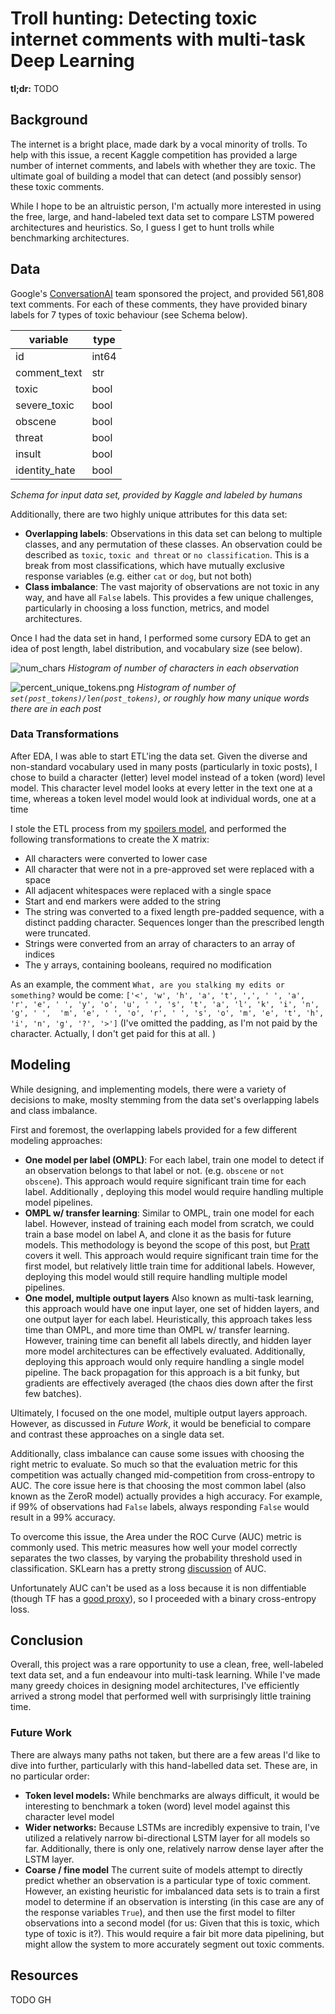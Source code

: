 # Troll hunting: Detecting toxic internet comments with multi-task Deep Learning

**tl;dr:** TODO

## Background

The internet is a bright place, made dark by a vocal minority of trolls. To help with this issue, a recent 
Kaggle competition has provided a large number of internet comments, and labels with whether they are toxic. The 
ultimate goal of building a model that can detect (and possibly sensor) these toxic comments. 

While I hope to be an altruistic person, I'm actually more interested in using the free, large, and hand-labeled text 
data set to compare LSTM powered architectures and heuristics. So, I guess I get to hunt trolls while benchmarking 
architectures.  

## Data

Google's [ConversationAI](https://conversationai.github.io/) team sponsored the project, and provided 561,808 text 
comments. For each of these comments, they have provided binary labels for 7 types of toxic behaviour 
(see Schema below). 

| variable      | type  |
|---------------|-------|
| id            | int64 |
| comment_text  | str   |
| toxic         | bool  |
| severe_toxic  | bool  |
| obscene       | bool  |
| threat        | bool  |
| insult        | bool  |
| identity_hate | bool  |

*Schema for input data set, provided by Kaggle and labeled by humans* 

Additionally, there are two highly unique attributes for this data set:

 - **Overlapping labels**: Observations in this data set can belong to multiple classes, and any permutation of 
 these classes. An observation could be described as `toxic`, `toxic and threat` or `no classification`. This is a 
 break from most classifications, which have mutually exclusive response variables (e.g. either `cat` or `dog`, but not 
 both)   
 - **Class imbalance**: The vast majority of observations are not toxic in any way, and have all `False` 
 labels. This provides a few unique challenges, particularly in choosing a loss function, metrics, and model 
 architectures.
 
Once I had the data set in hand, I performed some cursory EDA to get an idea of post length, label distribution, and 
vocabulary size (see below). 

![num_chars](references/num_chars.png)
*Histogram of number of characters in each observation*

![percent_unique_tokens.png](references/percent_unique_tokens.png)
*Histogram of number of `set(post_tokens)/len(post_tokens)`, or roughly how many unique words there are in each post*

### Data Transformations

After EDA, I was able to start ETL'ing the data set. Given the diverse and non-standard vocabulary used in many posts 
(particularly in toxic posts), I chose to build a character (letter) level model instead of a token (word) level model. 
This character level model looks at every letter in the text one at a time, whereas a token level model would look at 
individual words, one at a time  

I stole the ETL process from my [spoilers model](https://github.com/bjherger/spoilers_model), and performed the 
following transformations to create the X matrix:
 
 - All characters were converted to lower case
 - All character that were not in a pre-approved set were replaced with a space
 - All adjacent whitespaces were replaced with a single space
 - Start and end markers were added to the string
 - The string was converted to a fixed length pre-padded sequence, with a distinct padding character. Sequences longer than the prescribed length were truncated.
 - Strings were converted from an array of characters to an array of indices
 - The y arrays, containing booleans, required no modification

As an example, the comment `What, are you stalking my edits or something?` would be come: 
`['<', 'w', 'h', 'a', 't', ',', ' ', 'a', 'r', 'e', ' ', 'y', 'o', 'u', ' ', 's', 't', 'a', 'l', 'k', 'i', 'n', 'g', ' ', 
'm', 'e', ' ', 'o', 'r', ' ', 's', 'o', 'm', 'e', 't', 'h', 'i', 'n', 'g', '?', '>']` (I've omitted the padding, as 
I'm not paid by the character. Actually, I don't get paid for this at all. )
 
## Modeling

While designing, and implementing models, there were a variety of decisions to make, moslty stemming from the data set's 
overlapping labels and class imbalance. 

First and foremost, the overlapping labels provided for a few different modeling approaches:

 - **One model per label (OMPL)**: For each label, train one model to detect if an observation belongs to that label or 
 not. (e.g. `obscene` or `not obscene`). This approach would require significant train time for each label. Additionally
 , deploying this model would require handling multiple model pipelines.  
 - **OMPL w/ transfer learning**: Similar to OMPL, train one model for each label. However, instead of training each 
 model from scratch, we could train a base model on label A, and clone it as the basis for future models. This 
 methodology is beyond the scope of this post, but [Pratt](http://papers.nips.cc/paper/641-discriminability-based-transfer-between-neural-networks.pdf) covers it well.
 This approach would require significant train time for the first model, but relatively little train time for 
 additional labels. However, deploying this model would still require handling multiple model pipelines.      
 - **One model, multiple output layers** Also known as multi-task learning, this approach would have one input layer, 
 one set of hidden layers, and one output layer for each label. Heuristically, this approach takes less time than OMPL, 
 and more time than OMPL w/ transfer learning. However, training time can benefit all labels directly, and hidden layer 
 more model architectures can be effectively evaluated. Additionally, deploying this approach would only require 
 handling a single model pipeline. The back propagation for this approach is a bit funky, but gradients are 
 effectively averaged (the chaos dies down after the first few batches). 
 
Ultimately, I focused on the one model, multiple output layers approach. However, as discussed in *Future Work*, it 
would be beneficial to compare and contrast these approaches on a single data set.   

Additionally, class imbalance can cause some issues with choosing the right metric to evaluate. So much so that the 
evaluation metric for this competition was actually changed mid-competition from cross-entropy to AUC. The core issue 
here is that choosing the most common label (also known as the ZeroR model) actually provides a high accuracy. For 
example, if 99% of observations had `False` labels, always responding `False` would result in a 99% accuracy. 

To overcome this issue, the Area under the ROC Curve (AUC) metric is commonly used. This metric measures how well 
your model correctly separates the two classes, by varying the probability threshold used in classification. SKLearn 
has a pretty strong [discussion](http://scikit-learn.org/stable/auto_examples/model_selection/plot_roc.html) of AUC.

Unfortunately AUC can't be used as a loss because it is non diffentiable (though TF has a 
[good proxy](http://tflearn.org/objectives/#roc-auc-score)), so I proceeded with a binary cross-entropy loss.      

## Conclusion

Overall, this project was a rare opportunity to use a clean, free, well-labeled text data set, and a fun endeavour into 
multi-task learning. While I've made many greedy choices in designing model architectures, I've efficiently arrived a 
strong model that performed well with surprisingly little training time. 

### Future Work

There are always many paths not taken, but there are a few areas I'd like to dive into further, particularly with this 
hand-labelled data set. These are, in no particular order:

 - **Token level models:** While benchmarks are always difficult, it would be interesting to benchmark a token (word) 
 level model against this character level model
 - **Wider networks:** Because LSTMs are incredibly expensive to train, I've utilized a relatively narrow 
 bi-directional LSTM layer for all models so far. Additionally, there is only one, relatively narrow dense layer after 
 the LSTM layer. 
 - **Coarse / fine model** The current suite of models attempt to directly predict whether an observation is a 
 particular type of toxic comment. However, an existing heuristic for imbalanced data sets is to train a first model to 
 determine if an observation is intersting (in this case are any of the response variables `True`), and then use the 
 first model to filter observations into a second model (for us: Given that this is toxic, which type of toxic is it?). 
 This would require a fair bit more data pipelining, but might allow the system to more accurately segment out toxic 
 comments.
 
## Resources

TODO GH  

